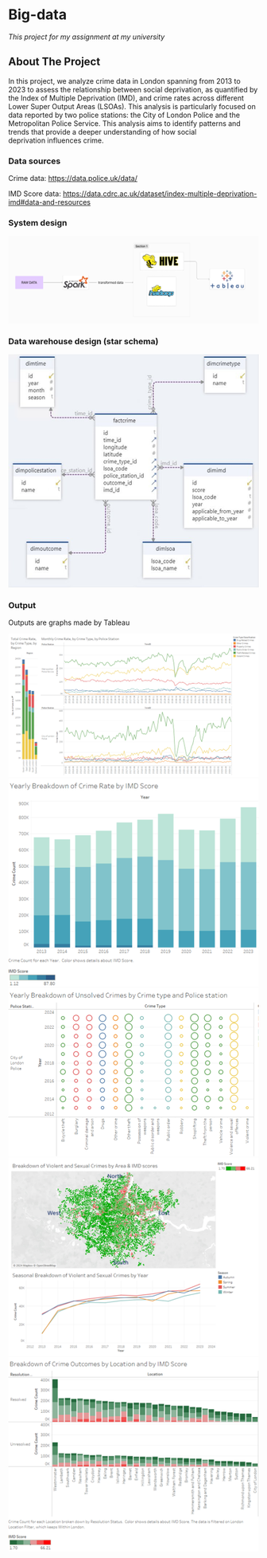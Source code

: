 # Big-data

*This project for my assignment at my university*

## About The Project

In this project, we analyze crime data in London spanning from 2013 to 2023 to assess the relationship between social deprivation, as quantified by the Index of Multiple Deprivation (IMD), and crime rates across different Lower Super Output Areas (LSOAs). This analysis is particularly focused on data reported by two police stations: the City of London Police and the Metropolitan Police Service. This analysis aims to identify patterns and trends that provide a deeper understanding of how social deprivation influences crime.

### Data sources

Crime data: https://data.police.uk/data/

IMD Score data: https://data.cdrc.ac.uk/dataset/index-multiple-deprivation-imd#data-and-resources

### System design

![image info](./images/system.png)

### Data warehouse design (star schema)

![image info](./images/schema.png)

### Output

Outputs are graphs made by Tableau 

![image info](./images/graph-1.png)
![image info](./images/graph-2.png)
![image info](./images/graph-3.png)
![image info](./images/graph-4.png)
![image info](./images/graph-5.png)

